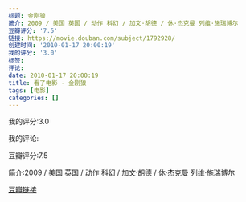 ```yaml
---
标题: 金刚狼
简介: 2009 / 美国 英国 / 动作 科幻 / 加文·胡德 / 休·杰克曼 列维·施瑞博尔
豆瓣评分: '7.5'
链接: https://movie.douban.com/subject/1792928/
创建时间: '2010-01-17 20:00:19'
我的评分: '3.0'
标签:
评论:
date: 2010-01-17 20:00:19
title: 看了电影 - 金刚狼
tags: [电影]
categories: []
---
```


我的评分:3.0

我的评论:

豆瓣评分:7.5

简介:2009 / 美国 英国 / 动作 科幻 / 加文·胡德 / 休·杰克曼 列维·施瑞博尔

[豆瓣链接](https://movie.douban.com/subject/1792928/)

